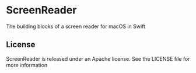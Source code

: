 # ScreenReader

The building blocks of a screen reader for macOS in Swift

## License

ScreenReader is released under an Apache license. See the LICENSE file for more information
